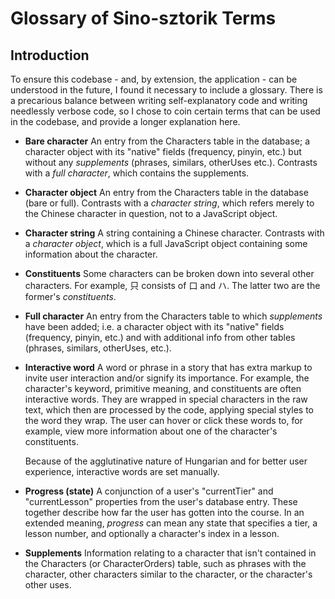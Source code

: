 # Glossary of Sino-sztorik Terms

## Introduction

To ensure this codebase - and, by extension, the application - can be understood in the future, I found it necessary to include a glossary. There is a precarious balance between writing self-explanatory code and writing needlessly verbose code, so I chose to coin certain terms that can be used in the codebase, and provide a longer explanation here.

- **Bare character**
  An entry from the Characters table in the database; a character object with its "native" fields (frequency, pinyin, etc.) but without any _supplements_ (phrases, similars, otherUses etc.). Contrasts with a _full character_, which contains the supplements.

- **Character object**
  An entry from the Characters table in the database (bare or full). Contrasts with a _character string_, which refers merely to the Chinese character in question, not to a JavaScript object.

- **Character string**
  A string containing a Chinese character. Contrasts with a _character object_, which is a full JavaScript object containing some information about the character.

- **Constituents**
  Some characters can be broken down into several other characters. For example, 只 consists of 口 and ハ. The latter two are the former's _constituents_.

- **Full character**
  An entry from the Characters table to which _supplements_ have been added; i.e. a character object with its "native" fields (frequency, pinyin, etc.) and with additional info from other tables (phrases, similars, otherUses, etc.).

- **Interactive word**
  A word or phrase in a story that has extra markup to invite user interaction and/or signify its importance. For example, the character's keyword, primitive meaning, and constituents are often interactive words. They are wrapped in special characters in the raw text, which then are processed by the code, applying special styles to the word they wrap. The user can hover or click these words to, for example, view more information about one of the character's constituents.

  Because of the agglutinative nature of Hungarian and for better user experience, interactive words are set manually.

- **Progress (state)**
  A conjunction of a user's "currentTier" and "currentLesson" properties from the user's database entry. These together describe how far the user has gotten into the course. In an extended meaning, _progress_ can mean any state that specifies a tier, a lesson number, and optionally a character's index in a lesson.

- **Supplements**
  Information relating to a character that isn't contained in the Characters (or CharacterOrders) table, such as phrases with the character, other characters similar to the character, or the character's other uses.
